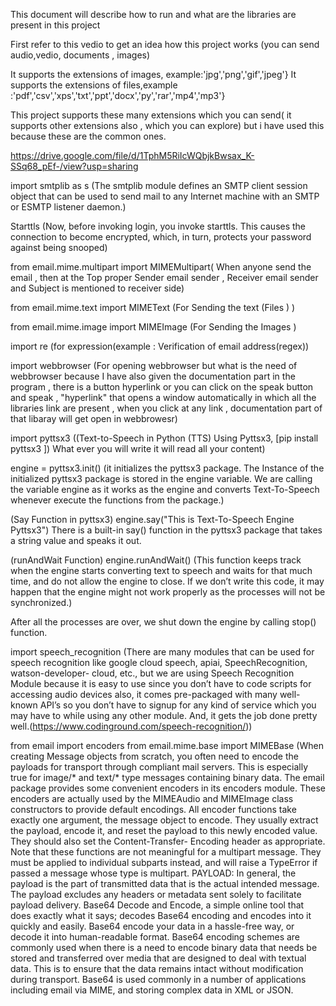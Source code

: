 This document will describe how to run and what are the libraries are present in this project

First refer to this vedio to get an idea how this project works (you can send audio,vedio, documents , images)

 It supports the extensions of images, example:'jpg','png','gif','jpeg'}
 It supports the extensions of files,example :'pdf','csv','xps','txt','ppt','docx','py','rar','mp4','mp3'}
 
 This project supports these many extensions which you can send( it supports other extensions also , which you can explore) but i have used this because these are the common ones.
 
https://drive.google.com/file/d/1TphM5RiIcWQbjkBwsax_K-SSq68_pEf-/view?usp=sharing
 

import smtplib  as s                       (The smtplib module defines an SMTP client session object that can be used to send mail to any Internet machine with an SMTP or ESMTP                                              listener daemon.)

Starttls                                   (Now, before invoking login, you invoke starttls. This causes the connection to become encrypted, which, in turn, protects your password                                            against being snooped)
 
from email.mime.multipart import MIMEMultipart( When anyone send the email , then at the Top proper Sender email sender , Receiver email sender and Subject is mentioned to receiver side)

from email.mime.text import MIMEText     (For Sending the text (Files ) )

from email.mime.image import MIMEImage   (For Sending the Images  ) 

import re                                (for expression(example : Verification of email address(regex))

import webbrowser                        (For opening webbrowser but what is the need of webbrowser because I have also given the documentation part in the program , there is a                                              button hyperlink or you can click on the speak button and speak , "hyperlink" that opens a window  automatically in which all the                                                    libraries link are present , when you click at any link , documentation part of that libaray will get open in webbrowesr)

import pyttsx3                           ((Text-to-Speech in Python (TTS) Using Pyttsx3, [pip install pyttsx3 ]) What ever you will write it will read  all your content)

engine = pyttsx3.init() (it  initializes the pyttsx3 package. The Instance of the initialized pyttsx3 package is stored in the engine variable. We are calling the variable engine as it works as the engine and converts Text-To-Speech whenever execute the functions from the package.)
                                           
(Say Function in pyttsx3)
engine.say("This is Text-To-Speech Engine Pyttsx3")
There is a built-in say() function in the pyttsx3 package that takes a string value and speaks it out.

(runAndWait Function)
 engine.runAndWait() (This function keeps track when the engine starts converting text to speech and waits for that much time, and do                                              not allow the engine to close. If we don’t write this code, it may happen that the engine might not work properly as the processes                                                will not be synchronized.)

After all the processes are over, we shut down the engine by calling stop() function.
                                           
                                           
                                           
 import speech_recognition             (There are many modules that can be used for speech recognition like google cloud speech, apiai, SpeechRecognition, watson-developer-                                            cloud, etc., but we are using Speech Recognition Module because it is easy to use since you don’t have to code scripts for accessing                                              audio devices also, it comes pre-packaged with many well-known API’s so you don’t have to signup for any kind of service which you                                                may have to while using any other module. And, it gets the job done pretty well.(https://www.codinground.com/speech-recognition/))
 
 from email import encoders
from email.mime.base import MIMEBase   (When creating Message objects from scratch, you often need to encode the payloads for transport through compliant mail servers. This is                                          especially true for image/* and text/* type messages containing binary data.
                                       The email package provides some convenient encoders in its encoders module. These encoders are actually used by the MIMEAudio and                                                MIMEImage class constructors to provide default encodings. All encoder functions take exactly one argument, the message object to encode.                                        They usually extract the payload, encode it, and reset the payload to this newly encoded value. They should also set the Content-Transfer-                                        Encoding header as appropriate.
                                       Note that these functions are not meaningful for a multipart message. They must be applied to individual subparts instead, and will raise                                        a TypeError if passed a message whose type is multipart.
                                       PAYLOAD: In general, the payload is the part of transmitted data that is the actual intended message. The payload excludes any headers or                                        metadata sent solely to facilitate payload delivery.
                                       Base64 Decode and Encode, a simple online tool that does exactly what it says; decodes Base64 encoding and encodes into it quickly and                                            easily. Base64 encode your data in a hassle-free way, or decode it into human-readable format.
                                       Base64 encoding schemes are commonly used when there is a need to encode binary data that needs be stored and transferred over media that                                        are designed to deal with textual data. This is to ensure that the data remains intact without modification during transport. Base64 is                                          used commonly in a number of applications including email via MIME, and storing complex data in XML or JSON.
                                       
                                           
                                           
                                           
